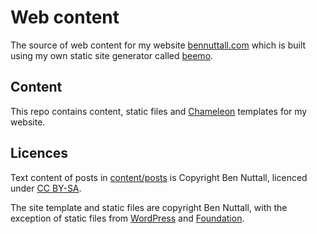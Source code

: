 # Web content

The source of web content for my website [bennuttall.com](https://bennuttall.com) which is built
using my own static site generator called [beemo](https://github.com/bennuttall/beemo).

## Content

This repo contains content, static files and
[Chameleon](https://chameleon.readthedocs.io/en/latest/) templates for my website.

## Licences

Text content of posts in [content/posts](content/posts/) is Copyright Ben Nuttall, licenced under
[CC BY-SA](https://creativecommons.org/licenses/by-sa/4.0/deed.en).

The site template and static files are copyright Ben Nuttall, with the exception of static files
from [WordPress](https://wordpress.org/) and [Foundation](https://get.foundation/).